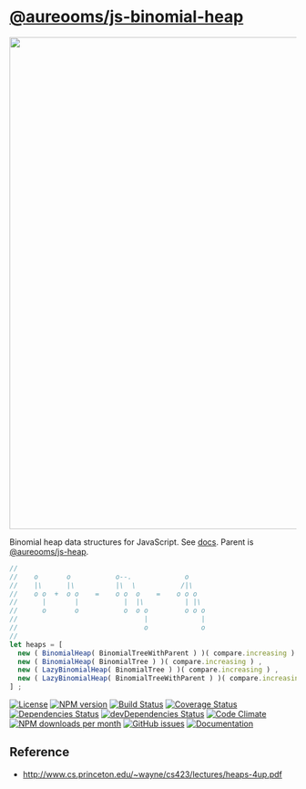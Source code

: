 [@aureooms/js-binomial-heap](http://make-github-pseudonymous-again.github.io/js-binomial-heap)
==

<img src="https://cdn.rawgit.com/aureooms/js-binomial-heap/main/media/sketch.svg" width="864">

Binomial heap data structures for JavaScript.
See [docs](https://make-github-pseudonymous-again.github.io/js-binomial-heap/index.html).
Parent is [@aureooms/js-heap](https://github.com/aureooms/js-heap).

```js
//
//    o       o           o--.             o
//    |\      |\          |\  \           /|\
//    o o  +  o o    =    o o  o    =    o o o
//      |       |           |  |\          | |\
//      o       o           o  o o         o o o
//                               |             |
//                               o             o
//
let heaps = [
  new ( BinomialHeap( BinomialTreeWithParent ) )( compare.increasing ) ,
  new ( BinomialHeap( BinomialTree ) )( compare.increasing ) ,
  new ( LazyBinomialHeap( BinomialTree ) )( compare.increasing ) ,
  new ( LazyBinomialHeap( BinomialTreeWithParent ) )( compare.increasing ) ,
] ;
```

[![License](https://img.shields.io/github/license/aureooms/js-binomial-heap.svg?style=flat)](https://raw.githubusercontent.com/aureooms/js-binomial-heap/main/LICENSE)
[![NPM version](https://img.shields.io/npm/v/@aureooms/js-binomial-heap.svg?style=flat)](https://www.npmjs.org/package/@aureooms/js-binomial-heap)
[![Build Status](https://img.shields.io/travis/aureooms/js-binomial-heap.svg?style=flat)](https://travis-ci.org/aureooms/js-binomial-heap)
[![Coverage Status](https://img.shields.io/coveralls/aureooms/js-binomial-heap.svg?style=flat)](https://coveralls.io/r/aureooms/js-binomial-heap)
[![Dependencies Status](https://img.shields.io/david/aureooms/js-binomial-heap.svg?style=flat)](https://david-dm.org/aureooms/js-binomial-heap#info=dependencies)
[![devDependencies Status](https://img.shields.io/david/dev/aureooms/js-binomial-heap.svg?style=flat)](https://david-dm.org/aureooms/js-binomial-heap#info=devDependencies)
[![Code Climate](https://img.shields.io/codeclimate/github/aureooms/js-binomial-heap.svg?style=flat)](https://codeclimate.com/github/aureooms/js-binomial-heap)
[![NPM downloads per month](https://img.shields.io/npm/dm/@aureooms/js-binomial-heap.svg?style=flat)](https://www.npmjs.org/package/@aureooms/js-binomial-heap)
[![GitHub issues](https://img.shields.io/github/issues/aureooms/js-binomial-heap.svg?style=flat)](https://github.com/aureooms/js-binomial-heap/issues)
[![Documentation](https://make-github-pseudonymous-again.github.io/js-binomial-heap/badge.svg)](https://make-github-pseudonymous-again.github.io/js-binomial-heap/source.html)

## Reference

  - http://www.cs.princeton.edu/~wayne/cs423/lectures/heaps-4up.pdf
